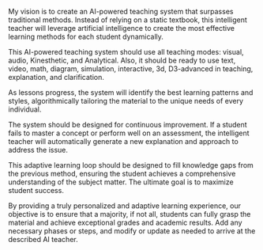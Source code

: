 My vision is to create an AI-powered teaching system that surpasses traditional methods. Instead of relying on a static textbook, this intelligent teacher will leverage artificial intelligence to create the most effective learning methods for each student dynamically.

This AI-powered teaching system should use all teaching modes: visual, audio, Kinesthetic, and Analytical. Also, it should be ready to use text, video, math, diagram, simulation, interactive, 3d, D3-advanced in teaching, explanation, and clarification.

As lessons progress, the system will identify the best learning patterns and styles, algorithmically tailoring the material to the unique needs of every individual.

The system should be designed for continuous improvement. If a student fails to master a concept or perform well on an assessment, the intelligent teacher will automatically generate a new explanation and approach to address the issue.

This adaptive learning loop should be designed to fill knowledge gaps from the previous method, ensuring the student achieves a comprehensive understanding of the subject matter. The ultimate goal is to maximize student success.

By providing a truly personalized and adaptive learning experience, our objective is to ensure that a majority, if not all, students can fully grasp the material and achieve exceptional grades and academic results. Add any necessary phases or steps, and modify or update as needed to arrive at the described AI teacher.